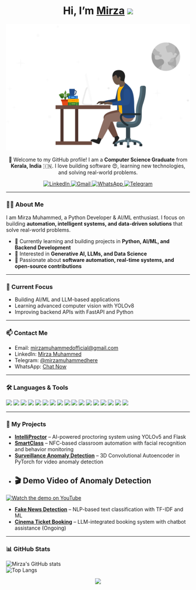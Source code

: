 
<div align="center">
  <h1>Hi, I’m <a href="https://mirzamuhammed.com" target="_blank">Mirza</a> <img src="https://media.giphy.com/media/hvRJCLFzcasrR4ia7z/giphy.gif" width="32"></h1>
  <img alt="Developer Illustration" src="programmer.svg" width="540"/>
  <p>🙏 Welcome to my GitHub profile!  
     I am a <b> Computer Science Graduate</b> from <b>Kerala, India</b> 🇮🇳.  
     I love building software 😍, learning new technologies, and solving real-world problems.
  </p>
  <div>
    <a href="https://www.linkedin.com/in/mirzamuhammed" target="_blank">
      <img alt="LinkedIn" src="https://img.shields.io/badge/linkedin-%230077B5.svg?&style=for-the-badge&logo=linkedin&logoColor=white"/>
    </a>
    <a href="mailto:mirzamuhammedofficial@gmail.com" target="_blank">
      <img alt="Gmail" src="https://img.shields.io/badge/-Gmail-D14836?style=for-the-badge&logo=Gmail&logoColor=white"/>
    </a>
    <a href="https://wa.me/919497599162/" target="_blank">
      <img alt="WhatsApp" src="https://img.shields.io/badge/WhatsApp-25D366?style=for-the-badge&logo=whatsapp&logoColor=white"/>
    </a>
    <a href="https://t.me/mirzamuhammedhere" target="_blank">
      <img alt="Telegram" src="https://img.shields.io/badge/Telegram-%232CA5E0.svg?&style=for-the-badge&logo=telegram&logoColor=white"/>
    </a>
  </div>
</div>

---

### 👨‍💻 About Me
I am Mirza Muhammed, a Python Developer & AI/ML enthusiast. I focus on building **automation, intelligent systems, and data-driven solutions** that solve real-world problems.  

- 🔹 Currently learning and building projects in **Python, AI/ML, and Backend Development**  
- 🔹 Interested in **Generative AI, LLMs, and Data Science**  
- 🔹 Passionate about **software automation, real-time systems, and open-source contributions**  

---

### 🎯 Current Focus
- Building AI/ML and LLM-based applications  
- Learning advanced computer vision with YOLOv8  
- Improving backend APIs with FastAPI and Python  

---

### 📫 Contact Me
- Email: [mirzamuhammedofficial@gmail.com](mailto:mirzamuhammedofficial@gmail.com)  
- LinkedIn: [Mirza Muhammed](https://www.linkedin.com/in/mirzamuhammed)  
- Telegram: [@mirzamuhammedhere](https://t.me/mirzamuhammedhere)  
- WhatsApp: [Chat Now](https://wa.me/919497599162/)  

---

### 🛠 Languages & Tools
<div>
<img src="https://img.shields.io/badge/Python-FFD43B?style=for-the-badge&logo=python&logoColor=darkgreen"/>
<img src="https://img.shields.io/badge/AI/ML-4B0082?style=for-the-badge&logo=TensorFlow&logoColor=white"/>
<img src="https://img.shields.io/badge/PyTorch-EA4335?style=for-the-badge&logo=pytorch&logoColor=white"/>
<img src="https://img.shields.io/badge/scikit--learn-F7931E?style=for-the-badge&logo=scikit-learn&logoColor=white"/>
<img src="https://img.shields.io/badge/NLP-008080?style=for-the-badge&logo=spaCy&logoColor=white"/>
<img src="https://img.shields.io/badge/Flask-000000?style=for-the-badge&logo=flask&logoColor=white"/>
<img src="https://img.shields.io/badge/OpenCV-5C3EE8?style=for-the-badge&logo=opencv&logoColor=white"/>
<img src="https://img.shields.io/badge/YOLOv5-FF5733?style=for-the-badge&logo=yolov5&logoColor=white"/>
<img src="https://img.shields.io/badge/FastAPI-009688?style=for-the-badge&logo=fastapi&logoColor=white"/>
<img src="https://img.shields.io/badge/MySQL-4479A1?style=for-the-badge&logo=mysql&logoColor=white"/>
<img src="https://img.shields.io/badge/SQLite-07405E?style=for-the-badge&logo=sqlite&logoColor=white"/>
<img src="https://img.shields.io/badge/HTML5-E34F26?style=for-the-badge&logo=html5&logoColor=white"/>
<img src="https://img.shields.io/badge/CSS3-1572B6?style=for-the-badge&logo=css3&logoColor=white"/>
<img src="https://img.shields.io/badge/Git-F05033?style=for-the-badge&logo=git&logoColor=white"/>
<img src="https://img.shields.io/badge/GitHub-121011?style=for-the-badge&logo=github&logoColor=white"/>
<img src="https://img.shields.io/badge/Figma-F24E1E?style=for-the-badge&logo=figma&logoColor=white"/>
<img src="https://img.shields.io/badge/Canva-00C4CC?style=for-the-badge&logo=canva&logoColor=white"/>
</div>

---

### 🚀 My Projects
- [**IntelliProctor**](https://github.com/Mirza-Muhammed/IntelliProctor) – AI-powered proctoring system using YOLOv5 and Flask  
- [**SmartClass**](https://github.com/Mirza-Muhammed/SmartClass) – NFC-based classroom automation with facial recognition and behavior monitoring  
- [**Surveillance Anomaly Detection**](https://github.com/Mirza-Muhammed/Surveillance-Anomaly-Detection) – 3D Convolutional Autoencoder in PyTorch for video anomaly detection
- ## 🎬 Demo Video of Anomaly Detection

[![Watch the demo on YouTube](https://img.youtube.com/vi/JSQ_Y81evwg/0.jpg)](https://youtu.be/JSQ_Y81evwg)

- [**Fake News Detection**](https://github.com/Mirza-Muhammed/Fake-News-Detection) – NLP-based text classification with TF-IDF and ML  
- [**Cinema Ticket Booking**](https://github.com/Mirza-Muhammed/Cinema-Ticket-Booking) – LLM-integrated booking system with chatbot assistance (Ongoing)

---
### 📊 GitHub Stats  

![Mirza's GitHub stats](https://github-readme-stats.vercel.app/api?username=Mirza-Muhammed&show_icons=true&theme=radical)  
![Top Langs](https://github-readme-stats.vercel.app/api/top-langs/?username=Mirza-Muhammed&layout=compact&theme=radical)  



<p align="center">
  <img src="https://github-readme-streak-stats.herokuapp.com/?user=Mirza-Muhammed&theme=nightowl&hide_border=false"/>
</p>
